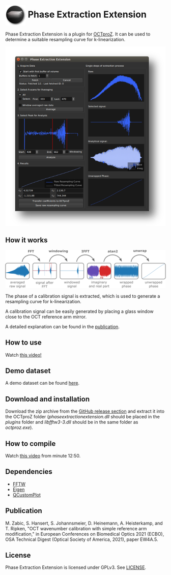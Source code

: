  # <img style="vertical-align:middle" img src="images/octproz_icon.png" width="64"> Phase Extraction Extension

Phase Extraction Extension is a plugin for [OCTproZ](https://github.com/spectralcode/OCTproZ). It can be used to determine a suitable resampling curve for k-linearization. 

<p align="center">
  <img src="images/phase_extractionextension_ubuntu_screenshot.png" width="640">
</p>


How it works
----------

<p align="center">
  <img src="images/phase_extraction_processing.png" >
</p>

The phase of a calibration signal is extracted, which is used to generate a resampling curve for k-linearization.

A calibration signal can be easily generated by placing a glass window close to the OCT reference arm mirror.

A detailed explanation can be found in the [publication](https://doi.org/10.15488/11355). 


How to use
----------
Watch [this video!](https://www.youtube.com/watch?v=nlBWCv9TDJ8)

Demo dataset
----------
A demo dataset can be found [here](https://figshare.com/articles/dataset/Swept_Source_OCT_test_dataset_for_OCTproZ_Phase_Extraction_Extension/20098094). 

Download and installation
----------
Download the zip archive from the [GitHub release section](https://github.com/spectralcode/PhaseExtractionExtension/releases) and extract it into the OCTproZ folder (_phaseextractionextension.dll_ should be placed in the _plugins_ folder and _libfftw3-3.dll_ should be in the same folder as _octproz.exe_).


How to compile
----------
Watch [this video](https://www.youtube.com/watch?v=DHB3NX_P1vk) from minute 12:50.


Dependencies
----------
- [FFTW](http://www.fftw.org/)
- [Eigen](http://eigen.tuxfamily.org/)
- [QCustomPlot](https://www.qcustomplot.com/)


Publication
----------
M. Zabic, S. Hansert, S. Johannsmeier, D. Heinemann, A. Heisterkamp, and T. Ripken, "OCT wavenumber calibration with simple reference arm modification," in European Conferences on Biomedical Optics 2021 (ECBO), OSA Technical Digest (Optical Society of America, 2021), paper EW4A.5. 


License
----------
Phase Extraction Extension is licensed under GPLv3. See [LICENSE](LICENSE).
